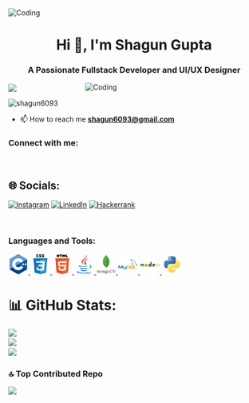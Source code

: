 <img align="center" alt="Coding" width ="1000" src="https://user-images.githubusercontent.com/36594527/117921831-c3d32c80-b334-11eb-8bab-a423ac34272a.png">



<h1 align="center">Hi 👋, I'm Shagun Gupta</h1>
<h3 align="center">A Passionate Fullstack Developer and UI/UX Designer</h3>
 <img align="center" height="95"  src="https://readme-typing-svg.herokuapp.com/?lines=SHAGUN+GUPTA...;FULL+STACK+WEB+DEVELOPER;MERN+STACK+DEVELOPER;WEB+DEVELOPER;&color=cyan&center=true" />
</div>

<img align="right" alt="Coding" width ="350" src="https://cdn.dribbble.com/users/1059583/screenshots/4171367/coding-freak.gif">

<p align="left"> <img src="https://komarev.com/ghpvc/?username=shagun6093&label=Profile%20views&color=0e75b6&style=flat" alt="shagun6093" /> </p>

- 📫 How to reach me **shagun6093@gmail.com**
<h3 align="left">Connect with me:</h3>
</br>

## 🌐 Socials:
[![Instagram](https://img.shields.io/badge/Instagram-%23E4405F.svg?logo=Instagram&logoColor=white&style=for-the-badge)](https://instagram.com/shagungupta2704) [![LinkedIn](https://img.shields.io/badge/LinkedIn-%230077B5.svg?logo=linkedin&logoColor=white&style=for-the-badge)](https://linkedin.com/in/gupta-shagun-) [![Hackerrank](https://img.shields.io/badge/Hackerrank-%231DA1F2.svg?logo=Hackerrank&logoColor=white&style=for-the-badge)](https://www.hackerrank.com/shagun6093)

</br>
<h3 align="left">Languages and Tools:</h3>
<p align="left"> <a href="https://www.w3schools.com/cpp/" target="_blank" rel="noreferrer"> <img src="https://raw.githubusercontent.com/devicons/devicon/master/icons/cplusplus/cplusplus-original.svg" alt="cplusplus" width="40" height="40"/> </a> <a href="https://www.w3schools.com/css/" target="_blank" rel="noreferrer"> <img src="https://raw.githubusercontent.com/devicons/devicon/master/icons/css3/css3-original-wordmark.svg" alt="css3" width="40" height="40"/> </a> <a href="https://www.w3.org/html/" target="_blank" rel="noreferrer"> <img src="https://raw.githubusercontent.com/devicons/devicon/master/icons/html5/html5-original-wordmark.svg" alt="html5" width="40" height="40"/> </a> <a href="https://www.java.com" target="_blank" rel="noreferrer"> <img src="https://raw.githubusercontent.com/devicons/devicon/master/icons/java/java-original.svg" alt="java" width="40" height="40"/> </a> <a href="https://www.mongodb.com/" target="_blank" rel="noreferrer"> <img src="https://raw.githubusercontent.com/devicons/devicon/master/icons/mongodb/mongodb-original-wordmark.svg" alt="mongodb" width="40" height="40"/> </a> <a href="https://www.mysql.com/" target="_blank" rel="noreferrer"> <img src="https://raw.githubusercontent.com/devicons/devicon/master/icons/mysql/mysql-original-wordmark.svg" alt="mysql" width="40" height="40"/> </a> <a href="https://nodejs.org" target="_blank" rel="noreferrer"> <img src="https://raw.githubusercontent.com/devicons/devicon/master/icons/nodejs/nodejs-original-wordmark.svg" alt="nodejs" width="40" height="40"/> </a> <a href="https://www.python.org" target="_blank" rel="noreferrer"> <img src="https://raw.githubusercontent.com/devicons/devicon/master/icons/python/python-original.svg" alt="python" width="40" height="40"/> </a> </p>



# 📊 GitHub Stats:
![](https://github-readme-stats.vercel.app/api?username=shagun6093&theme=shades-of-purple&hide_border=false&include_all_commits=false&count_private=false)<br/>
![](https://github-readme-streak-stats.herokuapp.com/?user=shagun6093&theme=shades-of-purple&hide_border=false)<br/>
![](https://github-readme-stats.vercel.app/api/top-langs/?username=shagun6093&theme=shades-of-purple&hide_border=false&include_all_commits=false&count_private=false&layout=compact)

### 🔝 Top Contributed Repo
![](https://github-contributor-stats.vercel.app/api?username=shagun6093&limit=5&theme=dark&combine_all_yearly_contributions=true)

